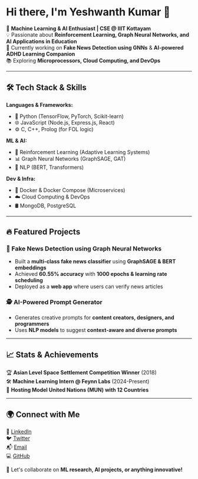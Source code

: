 # Hi there, I'm Yeshwanth Kumar 👋

🚀 **Machine Learning & AI Enthusiast | CSE @ IIIT Kottayam**  
💡 Passionate about **Reinforcement Learning, Graph Neural Networks, and AI Applications in Education**  
🎯 Currently working on **Fake News Detection using GNNs** & **AI-powered ADHD Learning Companion**  
📚 Exploring **Microprocessors, Cloud Computing, and DevOps**

---

## 🛠️ Tech Stack & Skills

**Languages & Frameworks:**  
- 🐍 Python (TensorFlow, PyTorch, Scikit-learn)  
- 🌐 JavaScript (Node.js, Express.js, React)  
- ⚙️ C, C++, Prolog (for FOL logic)  

**ML & AI:**  
- 🤖 Reinforcement Learning (Adaptive Learning Systems)  
- 📊 Graph Neural Networks (GraphSAGE, GAT)  
- 📝 NLP (BERT, Transformers)

**Dev & Infra:**  
- 🐳 Docker & Docker Compose (Microservices)  
- ☁️ Cloud Computing & DevOps  
- 🛢️ MongoDB, PostgreSQL  

---

## 🔥 Featured Projects

### **📰 Fake News Detection using Graph Neural Networks**  
- Built a **multi-class fake news classifier** using **GraphSAGE & BERT embeddings**
- Achieved **60.55% accuracy** with **1000 epochs & learning rate scheduling**
- Deployed as a **web app** where users can verify news articles



### **🕵️ AI-Powered Prompt Generator**
- Generates creative prompts for **content creators, designers, and programmers**
- Uses **NLP models** to suggest **context-aware and diverse prompts**

---

## 📈 Stats & Achievements

🏆 **Asian Level Space Settlement Competition Winner** (2018)  
🛠️ **Machine Learning Intern @ Feynn Labs** (2024-Present)  
🎤 **Hosting Model United Nations (MUN) with 12 Countries**  
  

---

## 🌍 Connect with Me

🔗 [LinkedIn](https://www.linkedin.com/in/yourprofile)  
🐦 [Twitter](https://twitter.com/yourhandle)  
📬 [Email](mailto:your@email.com)  
💻 [GitHub](https://github.com/yourusername)

🚀 Let's collaborate on **ML research, AI projects, or anything innovative!**
